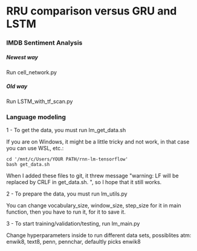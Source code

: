 # RRU comparison versus GRU and LSTM

### IMDB Sentiment Analysis

##### Newest way

Run cell_network.py

##### Old way

Run LSTM_with_tf_scan.py

### Language modeling

1 - To get the data, you must run lm_get_data.sh

If you are on Windows, it might be a little tricky and not work, in that case you can use WSL, etc.:
```
cd '/mnt/c/Users/YOUR PATH/rnn-lm-tensorflow'
bash get_data.sh
```
	
When I added these files to git, it threw message "warning: LF will be replaced by CRLF in get_data.sh.
", so I hope that it still works.

2 - To prepare the data, you must run lm_utils.py

You can change vocabulary_size, window_size, step_size for it in main function, then you have to run it, for it to save it.

3 - To start training/validation/testing, run lm_main.py

Change hyperparameters inside to run different data sets, possiblites atm: enwik8, text8, penn, pennchar, defaultly picks enwik8
